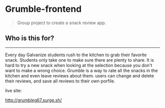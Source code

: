 # Grumble-frontend
>Group project to create a snack review app.

## Who is this for?
----
Every day Galvanize students rush to the kitchen to grab their favorite snack. Students only take one to make sure there are plenty to share. It is hard to try a new snack when looking at the selection because you don't want to make a wrong choice. Grumble is a way to rate all the snacks in the kitchen and even leave reviews about them. users can change and delete their reviews, and save all reviews to their own porfile.

live site:

http://grumbleg67.surge.sh/
